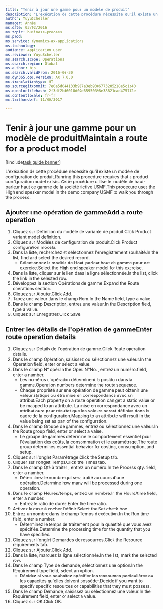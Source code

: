 ```yaml
--- 
title: "Tenir à jour une gamme pour un modèle de produit"
description: "L'exécution de cette procédure nécessite qu'il existe un modèle de configuration de produit."
author: YuyuScheller
manager: AnnBe
ms.date: 03/02/2016
ms.topic: business-process
ms.prod: 
ms.service: dynamics-ax-applications
ms.technology: 
audience: Application User
ms.reviewer: YuyuScheller
ms.search.scope: Operations
ms.search.region: Global
ms.author: bis
ms.search.validFrom: 2016-06-30
ms.dyn365.ops.version: AX 7.0.0
ms.translationtype: HT
ms.sourcegitcommit: 7e0a5d044133b917a3eb9386773205218e5c1b40
ms.openlocfilehash: 2f3df2bd6018d07d65950398e38821cad475752e
ms.contentlocale: fr-fr
ms.lasthandoff: 11/06/2017

---
```

# <a name="maintain-a-route-for-a-product-model"></a><span data-ttu-id="d6f4e-103">Tenir à jour une gamme pour un modèle de produit</span><span class="sxs-lookup"><span data-stu-id="d6f4e-103">Maintain a route for a product model</span></span>

[!include[task guide banner](../../includes/task-guide-banner.md)]

<span data-ttu-id="d6f4e-104">L'exécution de cette procédure nécessite qu'il existe un modèle de configuration de produit.</span><span class="sxs-lookup"><span data-stu-id="d6f4e-104">Running this procedure requires that a product configuration model exists.</span></span> <span data-ttu-id="d6f4e-105">Cette procédure utilise le modèle de haut-parleur haut de gamme de la société fictive USMF.</span><span class="sxs-lookup"><span data-stu-id="d6f4e-105">This procedure uses the High end speaker model in the demo company USMF to walk you through the process.</span></span>


## <a name="add-a-route-operation"></a><span data-ttu-id="d6f4e-106">Ajouter une opération de gamme</span><span class="sxs-lookup"><span data-stu-id="d6f4e-106">Add a route operation</span></span>
1. <span data-ttu-id="d6f4e-107">Cliquez sur Définition du modèle de variante de produit.</span><span class="sxs-lookup"><span data-stu-id="d6f4e-107">Click Product variant model definition.</span></span>
2. <span data-ttu-id="d6f4e-108">Cliquez sur Modèles de configuration de produit.</span><span class="sxs-lookup"><span data-stu-id="d6f4e-108">Click Product configuration models.</span></span>
3. <span data-ttu-id="d6f4e-109">Dans la liste, recherchez et sélectionnez l'enregistrement souhaité.</span><span class="sxs-lookup"><span data-stu-id="d6f4e-109">In the list, find and select the desired record.</span></span>
    * <span data-ttu-id="d6f4e-110">Sélectionnez le modèle de Haut-parleur haut de gamme pour cet exercice.</span><span class="sxs-lookup"><span data-stu-id="d6f4e-110">Select the High end speaker model for this exercise.</span></span>  
4. <span data-ttu-id="d6f4e-111">Dans la liste, cliquer sur le lien dans la ligne sélectionnée.</span><span class="sxs-lookup"><span data-stu-id="d6f4e-111">In the list, click the link in the selected row.</span></span>
5. <span data-ttu-id="d6f4e-112">Développez la section Opérations de gamme.</span><span class="sxs-lookup"><span data-stu-id="d6f4e-112">Expand the Route operations section.</span></span>
6. <span data-ttu-id="d6f4e-113">Cliquez sur Ajouter.</span><span class="sxs-lookup"><span data-stu-id="d6f4e-113">Click Add.</span></span>
7. <span data-ttu-id="d6f4e-114">Tapez une valeur dans le champ Nom.</span><span class="sxs-lookup"><span data-stu-id="d6f4e-114">In the Name field, type a value.</span></span>
8. <span data-ttu-id="d6f4e-115">Dans le champ Description, entrez une valeur.</span><span class="sxs-lookup"><span data-stu-id="d6f4e-115">In the Description field, type a value.</span></span>
9. <span data-ttu-id="d6f4e-116">Cliquez sur Enregistrer.</span><span class="sxs-lookup"><span data-stu-id="d6f4e-116">Click Save.</span></span>

## <a name="enter-route-operation-details"></a><span data-ttu-id="d6f4e-117">Entrer les détails de l'opération de gamme</span><span class="sxs-lookup"><span data-stu-id="d6f4e-117">Enter route operation details</span></span>
1. <span data-ttu-id="d6f4e-118">Cliquez sur Détails de l'opération de gamme.</span><span class="sxs-lookup"><span data-stu-id="d6f4e-118">Click Route operation details.</span></span>
2. <span data-ttu-id="d6f4e-119">Dans le champ Opération, saisissez ou sélectionnez une valeur.</span><span class="sxs-lookup"><span data-stu-id="d6f4e-119">In the Operation field, enter or select a value.</span></span>
3. <span data-ttu-id="d6f4e-120">Dans le champ N° opér.</span><span class="sxs-lookup"><span data-stu-id="d6f4e-120">In the Oper.</span></span> <span data-ttu-id="d6f4e-121">N°</span><span class="sxs-lookup"><span data-stu-id="d6f4e-121">No.</span></span> <span data-ttu-id="d6f4e-122">, entrez un numéro.</span><span class="sxs-lookup"><span data-stu-id="d6f4e-122">field, enter a number.</span></span>
    * <span data-ttu-id="d6f4e-123">Les numéros d'opération déterminent la position dans la gamme.</span><span class="sxs-lookup"><span data-stu-id="d6f4e-123">Operation numbers determine the route sequence.</span></span>  
    * <span data-ttu-id="d6f4e-124">Chaque propriété sur une opération de gamme peut obtenir une valeur statique ou être mise en correspondance avec un attribut.</span><span class="sxs-lookup"><span data-stu-id="d6f4e-124">Each property on a route operation can get a static value or be mapped to an attribute.</span></span> <span data-ttu-id="d6f4e-125">La mise en correspondance avec un attribut aura pour résultat que les valeurs seront définies dans le cadre de la configuration.</span><span class="sxs-lookup"><span data-stu-id="d6f4e-125">Mapping to an attribute will result in the value being set as part of the configuration.</span></span>  
4. <span data-ttu-id="d6f4e-126">Dans le champ Groupe de gammes, entrez ou sélectionnez une valeur.</span><span class="sxs-lookup"><span data-stu-id="d6f4e-126">In the Route group field, enter or select a value.</span></span>
    * <span data-ttu-id="d6f4e-127">Le groupe de gammes détermine le comportement essentiel pour l'évaluation des coûts, la consommation et le paramétrage.</span><span class="sxs-lookup"><span data-stu-id="d6f4e-127">The route group determines essential behavior for costing, consumption, and setup.</span></span>  
5. <span data-ttu-id="d6f4e-128">Cliquez sur l'onglet Paramétrage.</span><span class="sxs-lookup"><span data-stu-id="d6f4e-128">Click the Setup tab.</span></span>
6. <span data-ttu-id="d6f4e-129">Cliquer sur l'onglet Temps.</span><span class="sxs-lookup"><span data-stu-id="d6f4e-129">Click the Times tab.</span></span>
7. <span data-ttu-id="d6f4e-130">Dans le champ Qté à traiter , entrez un numéro.</span><span class="sxs-lookup"><span data-stu-id="d6f4e-130">In the Process qty. field, enter a number.</span></span>
    * <span data-ttu-id="d6f4e-131">Déterminez le nombre qui sera traité au cours d'une opération.</span><span class="sxs-lookup"><span data-stu-id="d6f4e-131">Determine how many will be processed during one operation.</span></span>  
8. <span data-ttu-id="d6f4e-132">Dans le champ Heures/temps, entrez un nombre.</span><span class="sxs-lookup"><span data-stu-id="d6f4e-132">In the Hours/time field, enter a number.</span></span>
    * <span data-ttu-id="d6f4e-133">Entrez le ratio de durée.</span><span class="sxs-lookup"><span data-stu-id="d6f4e-133">Enter the time ratio.</span></span>  
9. <span data-ttu-id="d6f4e-134">Activez la case à cocher Définir.</span><span class="sxs-lookup"><span data-stu-id="d6f4e-134">Select the Set check box.</span></span>
10. <span data-ttu-id="d6f4e-135">Entrez un nombre dans le champ Temps d'exécution.</span><span class="sxs-lookup"><span data-stu-id="d6f4e-135">In the Run time field, enter a number.</span></span>
    * <span data-ttu-id="d6f4e-136">Déterminez le temps de traitement pour la quantité que vous avez spécifiée.</span><span class="sxs-lookup"><span data-stu-id="d6f4e-136">Determine the processing time for the quantity that you have specified.</span></span>  
11. <span data-ttu-id="d6f4e-137">Cliquez sur l'onglet Demandes de ressources.</span><span class="sxs-lookup"><span data-stu-id="d6f4e-137">Click the Resource requirements tab.</span></span>
12. <span data-ttu-id="d6f4e-138">Cliquez sur Ajouter.</span><span class="sxs-lookup"><span data-stu-id="d6f4e-138">Click Add.</span></span>
13. <span data-ttu-id="d6f4e-139">Dans la liste, marquez la ligne sélectionnée.</span><span class="sxs-lookup"><span data-stu-id="d6f4e-139">In the list, mark the selected row.</span></span>
14. <span data-ttu-id="d6f4e-140">Dans le champ Type de demande, sélectionnez une option.</span><span class="sxs-lookup"><span data-stu-id="d6f4e-140">In the Requirement type field, select an option.</span></span>
    * <span data-ttu-id="d6f4e-141">Décidez si vous souhaitez spécifier les ressources particulières ou les capacités qu'elles doivent posséder.</span><span class="sxs-lookup"><span data-stu-id="d6f4e-141">Decide if you want to specify specific resources or capabilities that they must possess.</span></span>  
15. <span data-ttu-id="d6f4e-142">Dans le champ Demande, saisissez ou sélectionnez une valeur.</span><span class="sxs-lookup"><span data-stu-id="d6f4e-142">In the Requirement field, enter or select a value.</span></span>
16. <span data-ttu-id="d6f4e-143">Cliquez sur OK.</span><span class="sxs-lookup"><span data-stu-id="d6f4e-143">Click OK.</span></span>



